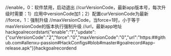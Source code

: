 //enable，0：软件禁用，启动退出
//curVersionCode，最新app版本号，每次升级时需要：1）应用中versionCode加1；2）配置curVersionCode为最新
//force，1：强制升级
//maxVersionCode，当force=1时，小于等于maxVersionCode的版本执行强制升级
//url，最新app地址
hackgoalrecordstart{"enable":"1","update":{"curVersionCode":"2","force":"0","maxVersionCode":"0","url":"https:##github.com#allenxu-passion#HackConfigs#blob#master#goalrecord#app-release.apk"}}hackgoalrecordend
